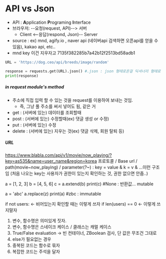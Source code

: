 # API vs Json
- API : **A**pplication **P**rograming **I**nterface
- 브라우저: --요청(request, API)--> 서버
  - Client <--응답(respond, Json)-- Server
- source : ex) mnd, agify.io , naver api (네이버api 검색하면 오픈api를 얻을 수 있음), kakao api, etc..
- mnd key 이건 지우자고 7135f382285b7a42b12f2513bd58adb1

```python
URL = 'https://dog.ceo/api/breeds/image/random'

response = requests.get(URL).json() #.json : json 형태로온걸 딕셔너리 형태로 변환
print(response)


```
##### in request module's method
- 주소에 직접 입력 할 수 있는 것을 request를 이용하여 보내는 것임.
  - 즉, 그냥 풀 주소를 써서 넣어도 됨, 같은 거
- get : (서버에 있는) 데이터를 조회할때
- post : (서버에 있는) 수정할때(ex) 댓글 생성 or 수정)
- put : (서버에 있는) 수정
- delete : (서버에 있는) 지우는 것(ex) 댓글 삭제, 회원 탈퇴 등)

##### URL
https://www.blabla.com/api/v1/movie/now_playing/?key=as535&name=user_name&region=korea
프로토콜 / Base url / path(movie~now_playing) / parameter(?~) : key = value & k = v & ...이런 구조임 (처음 나오는 key는 사용자가 권한이 있는지 확인하는 것, 권한 없으면 안줌..)



a = [1, 2, 3]
b = [4, 5, 6]
c = a.extend(b)
print(c) #None : 반환값... mutable

a = 'abc'
a.replace(z)
print(a) #zbc : immutable

if not users: <- 비어있는지 확인할 때는 이렇게 쓰자
if len(users) == 0 <- 이렇게 쓰지말자

1. 변수, 함수명은 의미있게 짓자.
2. 변수, 함수명은 스네이크 케이스 / 클래스는 캐멀 케이스
3. True/False evaluation -> 빈 컨테이너, ZBoolean 검사, 단 값은 무조건 그대로
4. else가 필요없는 경우
5. 중복된 코드는 함수로 묶자
6. 복잡한 코드는 주석을 달자